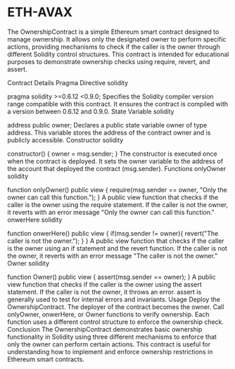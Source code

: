 # ETH-AVAX
The OwnershipContract is a simple Ethereum smart contract designed to manage ownership. It allows only the designated owner to perform specific actions, providing mechanisms to check if the caller is the owner through different Solidity control structures. This contract is intended for educational purposes to demonstrate ownership checks using require, revert, and assert.

Contract Details
Pragma Directive
solidity

pragma solidity >=0.6.12 <0.9.0;
Specifies the Solidity compiler version range compatible with this contract. It ensures the contract is compiled with a version between 0.6.12 and 0.9.0.
State Variable
solidity

address public owner;
Declares a public state variable owner of type address. This variable stores the address of the contract owner and is publicly accessible.
Constructor
solidity

constructor() {
    owner = msg.sender;
}
The constructor is executed once when the contract is deployed. It sets the owner variable to the address of the account that deployed the contract (msg.sender).
Functions
onlyOwner
solidity

function onlyOwner() public view {
    require(msg.sender == owner, "Only the owner can call this function.");
}
A public view function that checks if the caller is the owner using the require statement. If the caller is not the owner, it reverts with an error message "Only the owner can call this function."
onwerHere
solidity

function onwerHere() public view {
    if(msg.sender != owner){
        revert("The caller is not the owner.");
    }
}
A public view function that checks if the caller is the owner using an if statement and the revert function. If the caller is not the owner, it reverts with an error message "The caller is not the owner."
Owner
solidity

function Owner() public view {
    assert(msg.sender == owner);
}
A public view function that checks if the caller is the owner using the assert statement. If the caller is not the owner, it throws an error. assert is generally used to test for internal errors and invariants.
Usage
Deploy the OwnershipContract.
The deployer of the contract becomes the owner.
Call onlyOwner, onwerHere, or Owner functions to verify ownership. Each function uses a different control structure to enforce the ownership check.
Conclusion
The OwnershipContract demonstrates basic ownership functionality in Solidity using three different mechanisms to enforce that only the owner can perform certain actions. This contract is useful for understanding how to implement and enforce ownership restrictions in Ethereum smart contracts.
